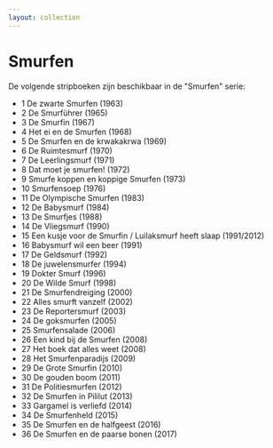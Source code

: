 ```yaml
---
layout: collection
---
```


# Smurfen

De volgende stripboeken zijn beschikbaar in de "Smurfen" serie:

- 1 De zwarte Smurfen (1963)
- 2 De Smurführer (1965)
- 3 De Smurfin (1967)
- 4 Het ei en de Smurfen (1968)
- 5 De Smurfen en de krwakakrwa (1969)
- 6 De Ruimtesmurf (1970)
- 7 De Leerlingsmurf (1971)
- 8 Dat moet je smurfen! (1972)
- 9 Smurfe koppen en koppige Smurfen (1973)
- 10 Smurfensoep (1976)
- 11 De Olympische Smurfen (1983)
- 12 De Babysmurf (1984)
- 13 De Smurfjes (1988)
- 14 De Vliegsmurf (1990)
- 15 Een kusje voor de Smurfin / Luilaksmurf heeft slaap (1991/2012)
- 16 Babysmurf wil een beer (1991)
- 17 De Geldsmurf (1992)
- 18 De juwelensmurfer (1994)
- 19 Dokter Smurf (1996)
- 20 De Wilde Smurf (1998)
- 21 De Smurfendreiging (2000)
- 22 Alles smurft vanzelf (2002)
- 23 De Reportersmurf (2003)
- 24 De goksmurfen (2005)
- 25 Smurfensalade (2006)
- 26 Een kind bij de Smurfen (2008)
- 27 Het boek dat alles weet (2008)
- 28 Het Smurfenparadijs (2009)
- 29 De Grote Smurfin (2010)
- 30 De gouden boom (2011)
- 31 De Politiesmurfen (2012)
- 32 De Smurfen in Pililut (2013)
- 33 Gargamel is verliefd (2014)
- 34 De Smurfenheld (2015)
- 35 De Smurfen en de halfgeest (2016)
- 36 De Smurfen en de paarse bonen (2017)